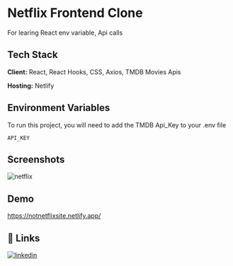 
# Netflix Frontend Clone

For learing React env variable, Api calls


## Tech Stack

**Client:** React, React Hooks, CSS, Axios, TMDB Movies Apis

**Hosting:** Netlify


## Environment Variables

To run this project, you will need to add the TMDB Api_Key to your .env file

`API_KEY`



## Screenshots

![netflix](https://user-images.githubusercontent.com/82386993/158061133-18071abe-2587-43d9-aa52-0df60fb0fa0b.jpg)


## Demo

https://notnetflixsite.netlify.app/

## 🔗 Links
[![linkedin](https://img.shields.io/badge/linkedin-0A66C2?style=for-the-badge&logo=linkedin&logoColor=white)](https://www.linkedin.com/in/satyabrata-dash-b956a3209/)

